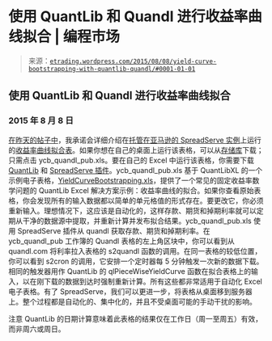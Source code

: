 <!--yml

类别: 未分类

日期：2024 年 05 月 12 日 19 时 31 分 24 秒

-->

# 使用 QuantLib 和 Quandl 进行收益率曲线拟合 | 编程市场

> 来源：[`etrading.wordpress.com/2015/08/08/yield-curve-bootstrapping-with-quantlib-quandl/#0001-01-01`](https://etrading.wordpress.com/2015/08/08/yield-curve-bootstrapping-with-quantlib-quandl/#0001-01-01)

## 使用 QuantLib 和 Quandl 进行收益率曲线拟合

### 2015 年 8 月 8 日

[在昨天的帖子中](https://etrading.wordpress.com/2015/08/07/spreadserve-resources/)，我承诺会详细介绍在[托管在亚马逊的 SpreadServe 实例](http://54.148.111.119:8888/dashboard.html)上运行的[收益率曲线拟合表](http://54.148.111.119:8888/ycb_quandl_pub.xls/Bootstrapping)。如果你想在自己的桌面上运行该表格，可以从[存储库](http://54.148.111.119:8888/repository.html)下载；只需点击 ycb_quandl_pub.xls。要在自己的 Excel 中运行该表格，你需要下载 [QuantLib](http://quantlib.org/quantlibxl/) 和 [SpreadServe 插件](https://github.com/SpreadServe/SSAddin)。ycb_quandl_pub.xls 基于 QuantLibXL 的一个示例电子表格，[YieldCurveBootstrapping.xls](https://github.com/arthurpham/quantlib-full/blob/master/QuantLibXL/Workbooks/StandaloneExamples/YieldCurveBootstrapping.xls)，提供了一个常见的固定收益率数学问题的 QuantLib Excel 解决方案示例：收益率曲线的拟合。如果你查看原始表格，你会发现所有的输入数据都以简单的单元格值的形式存在。要更改它，你必须重新输入。理想情况下，这应该是自动化的，这样存款、期货和掉期利率就可以定期从干净的数据源中提取，并重新计算并发布拟合结果。ycb_quandl_pub.xls 使用 SpreadServe 插件从 quandl 获取存款、期货和掉期利率。在 ycb_quandl_pub 工作簿的 Quandl 表格的左上角区块中，你可以看到从 quandl.com 将利率拉入表格的 s2quandl 函数的调用。在同一表格的较低位置，你可以看到 s2cron 的调用，它安排一个定时器每 5 分钟触发一次新的数据下载。相同的触发器用作 QuantLib 的 qlPieceWiseYieldCurve 函数在拟合表格上的输入，以在刚下载的数据到达时强制重新计算。所有这些都非常适用于自动化 Excel 电子表格。有了 SpreadServe，我们可以更进一步，将表格从桌面移到服务器上。整个过程都是自动化的、集中化的，并且不受桌面可能的手动干扰的影响。

注意 QuantLib 的日期计算意味着此表格的结果仅在工作日（周一至周五）有效，而非周六或周日。
